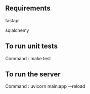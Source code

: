 ## Requirements
fastapi

sqlalchemy

## To run unit tests

Command : make test

## To run the server 

Command : uvicorn main:app --reload

